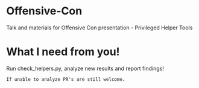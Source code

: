# Offensive-Con
Talk and materials for Offensive Con presentation - Privileged Helper Tools


# What I need from you!
Run check_helpers.py, analyze new results and report findings!

`If unable to analyze PR's are still welcome.`
